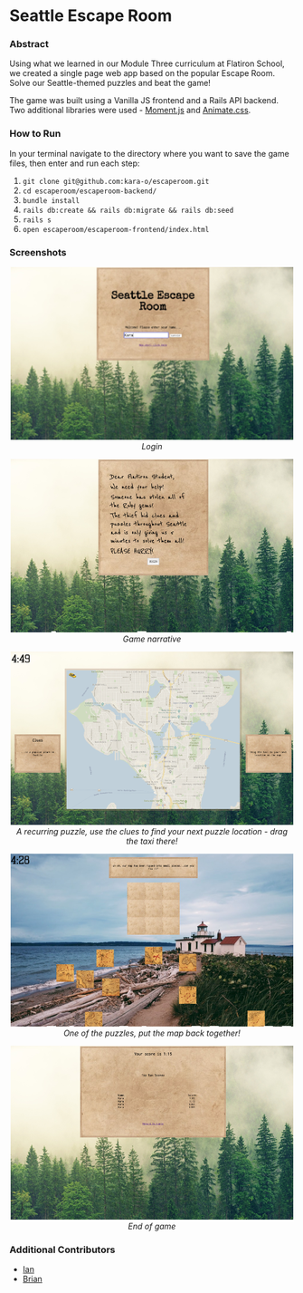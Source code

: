 # Seattle Escape Room

### Abstract

Using what we learned in our Module Three curriculum at Flatiron School, we created a single page web app based on the popular Escape Room. Solve our Seattle-themed puzzles and beat the game!

The game was built using a Vanilla JS frontend and a Rails API backend. Two additional libraries were used - [Moment.js](https://momentjs.com/) and [Animate.css](https://daneden.github.io/animate.css/).

### How to Run

In your terminal navigate to the directory where you want to save the game files, then enter and run each step:

1. `git clone git@github.com:kara-o/escaperoom.git`
1. `cd escaperoom/escaperoom-backend/`
1. `bundle install`
1. `rails db:create && rails db:migrate && rails db:seed`
1. `rails s`
1. `open escaperoom/escaperoom-frontend/index.html`

### Screenshots

<p align="center">
<img src='./escaperoom-frontend/images/readme/screenshot1.png'>
<br>
<em>Login</em>
</p>
  
<p align="center">
<img src='./escaperoom-frontend/images/readme/screenshot2.png'>   
<br>
<em>Game narrative</em>
</p>
  
<p align="center">
<img src='./escaperoom-frontend/images/readme/screenshot3.png'>
<br>
<em>A recurring puzzle, use the clues to find your next puzzle location - drag the taxi there!</em>
</p>
  
<p align="center">
<img src='./escaperoom-frontend/images/readme/screenshot4.png'>
<br>
<em>One of the puzzles, put the map back together!</em>
</p>
  
<p align="center">
<img src='./escaperoom-frontend/images/readme/screenshot5.png'>
<br>
<em>End of game</em>
</p>

### Additional Contributors
+ [Ian](https://github.com/ianhunterharold)
+ [Brian](https://github.com/brianly27)
